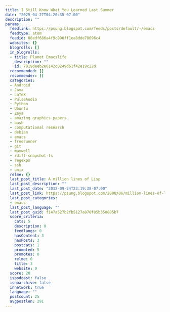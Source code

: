 ```yaml
---
title: I Still Know What You Learned Last Summer
date: "2025-04-27T04:20:35-07:00"
description: ""
params:
  feedlink: https://psung.blogspot.com/feeds/posts/default/-/emacs
  feedtype: atom
  feedid: 08edf686a4f9c890ff1ea8dde78696c4
  websites: {}
  blogrolls: []
  in_blogrolls:
  - title: Planet Emacslife
    description: ""
    id: 7919deeb2e6142c0249d61f42e19c22d
  recommended: []
  recommender: []
  categories:
  - Android
  - Java
  - LaTeX
  - PulseAudio
  - Python
  - Ubuntu
  - Zeya
  - amazing graphics papers
  - bash
  - computational research
  - debian
  - emacs
  - freerunner
  - git
  - maxwell
  - rdiff-snapshot-fs
  - regexps
  - ssh
  - unix
  relme: {}
  last_post_title: A million lines of Lisp
  last_post_description: ""
  last_post_date: "2012-09-24T23:19:38-07:00"
  last_post_link: https://psung.blogspot.com/2008/06/million-lines-of-lisp.html
  last_post_categories:
  - emacs
  last_post_language: ""
  last_post_guid: f147a527b2fb5127a870f85b358805b7
  score_criteria:
    cats: 5
    description: 0
    feedlangs: 0
    hasContent: 3
    hasPosts: 3
    postcats: 1
    promoted: 5
    promotes: 0
    relme: 0
    title: 3
    website: 0
  score: 20
  ispodcast: false
  isnoarchive: false
  innetwork: true
  language: ""
  postcount: 25
  avgpostlen: 291
---
```

